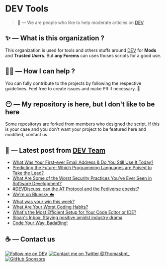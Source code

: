 # DEV Tools

> 🔧 — We are people who like to help moderate articles on [DEV](https://dev.to).

## ✨ — What is this organization ?

This organization is used for tools and others stuffs around [DEV](https://dev.to) for **Mods** and **Trusted Users**. But __any Forems__ can uses thoses scripts for a good use.


## 💪🏼 — How I can help ?

You can fully contribute to the projects by following the respective guidelines. Feel free to create issues and make PR if necessary. 🎉

## 😶 — My repository is here, but I don't like to be here

Some repositorys are forked from members who designed the script. If this is your case and you don't want your project to be featured here and modified, contact us.

## 📝 — Latest post from [DEV Team](https://dev.to/devteam)

<!-- BLOG-POST-LIST:START -->
- [What Was Your First-ever Email Address &amp; Do You Still Use It Today?](https://dev.to/devteam/what-was-your-first-ever-email-address-do-you-still-use-it-today-2c9g)
- [Predicting the Future: Which Programming Languages are Poised to Take the Lead?](https://dev.to/devteam/predicting-the-future-which-programming-languages-are-poised-to-take-the-lead-5f35)
- [What Are Some of the Worst Security Practices You’ve Ever Seen in Software Development?](https://dev.to/devteam/what-are-some-of-the-worst-security-practices-youve-ever-seen-in-software-development-15h9)
- [#DEVDiscuss: can the AT Protocol and the Fediverse coexist?](https://dev.to/devteam/devdiscuss-can-the-at-protocol-and-the-fediverse-coexist-4d74)
- [We&#39;re on Bluesky ☁️](https://dev.to/devteam/were-on-bluesky-4k44)
- [What was your win this week?](https://dev.to/devteam/what-was-your-win-this-week-33e6)
- [What Are Your Worst Coding Habits?](https://dev.to/devteam/what-are-your-worst-coding-habits-4jeh)
- [What&#39;s the Most Efficient Setup for Your Code Editor or IDE?](https://dev.to/devteam/whats-the-most-efficient-setup-for-your-code-editor-or-ide-21hd)
- [Sloan&#39;s Inbox: Staying positive amidst industry drama](https://dev.to/devteam/sloans-inbox-staying-positive-amidst-industry-drama-16i4)
- [Code Your Way: BadaBing!](https://dev.to/devteam/code-your-way-badabing-1cj3)
<!-- BLOG-POST-LIST:END -->


## ☕ — Contact us

[![Follow me on DEV](https://img.shields.io/badge/dev.to-%2308090A.svg?&style=for-the-badge&logo=dev.to&logoColor=white&alt=devto)](https://dev.to/thomasbnt)
[![Contact me on Twitter @Thomasbnt_](https://img.shields.io/badge/Contact%20me%20on%20Twitter-%231DA1F2.svg?&style=for-the-badge&logo=twitter&logoColor=white&alt=twitter)](https://twitter.com/messages/1142357270-1142357270?text=Hello,%20I%20contact%20you%20from%20devtotools%20&recipient_id=1142357270) [![GitHub Sponsors](https://img.shields.io/badge/Sponsor%20me-%23EA54AE.svg?&style=for-the-badge&logo=github-sponsors&logoColor=white)](https://github.com/sponsors/thomasbnt)


